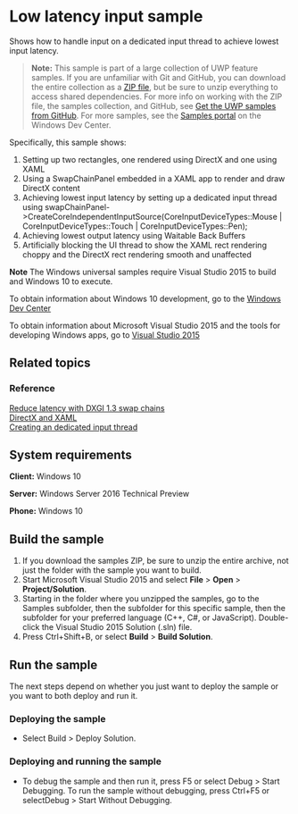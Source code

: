 <!---
  category: CustomUserInteractions Touch
  samplefwlink: http://go.microsoft.com/fwlink/p/?LinkId=620566
--->

# Low latency input sample

Shows how to handle input on a dedicated input thread to achieve lowest input latency. 

> **Note:** This sample is part of a large collection of UWP feature samples. 
> If you are unfamiliar with Git and GitHub, you can download the entire collection as a 
> [ZIP file](https://github.com/Microsoft/Windows-universal-samples/archive/master.zip), but be 
> sure to unzip everything to access shared dependencies. For more info on working with the ZIP file, 
> the samples collection, and GitHub, see [Get the UWP samples from GitHub](https://aka.ms/ovu2uq). 
> For more samples, see the [Samples portal](https://aka.ms/winsamples) on the Windows Dev Center. 

Specifically, this sample shows:

1. Setting up two rectangles, one rendered using DirectX and one using XAML
2. Using a SwapChainPanel embedded in a XAML app to render and draw DirectX content
3. Achieving lowest input latency by setting up a dedicated input thread using swapChainPanel->CreateCoreIndependentInputSource(CoreInputDeviceTypes::Mouse | CoreInputDeviceTypes::Touch | CoreInputDeviceTypes::Pen);
4. Achieving lowest output latency using Waitable Back Buffers
5. Artificially blocking the UI thread to show the XAML rect rendering choppy and the DirectX rect rendering smooth and unaffected

**Note** The Windows universal samples require Visual Studio 2015 to build and Windows 10 to execute.
 
To obtain information about Windows 10 development, go to the [Windows Dev Center](http://go.microsoft.com/fwlink/?LinkID=532421)

To obtain information about Microsoft Visual Studio 2015 and the tools for developing Windows apps, go to [Visual Studio 2015](http://go.microsoft.com/fwlink/?LinkID=532422)

## Related topics

### Reference

[Reduce latency with DXGI 1.3 swap chains](https://msdn.microsoft.com/library/windows/apps/mt210781)  
[DirectX and XAML](https://msdn.microsoft.com/library/windows/apps/hh825871.aspx)  
[Creating an dedicated input thread](https://msdn.microsoft.com/library/windows/apps/windows.ui.xaml.controls.swapchainpanel.createcoreindependentinputsource.aspx)  

## System requirements

**Client:** Windows 10

**Server:** Windows Server 2016 Technical Preview

**Phone:**  Windows 10

## Build the sample

1. If you download the samples ZIP, be sure to unzip the entire archive, not just the folder with the sample you want to build. 
2. Start Microsoft Visual Studio 2015 and select **File** \> **Open** \> **Project/Solution**.
3. Starting in the folder where you unzipped the samples, go to the Samples subfolder, then the subfolder for this specific sample, then the subfolder for your preferred language (C++, C#, or JavaScript). Double-click the Visual Studio 2015 Solution (.sln) file.
4. Press Ctrl+Shift+B, or select **Build** \> **Build Solution**.

## Run the sample

The next steps depend on whether you just want to deploy the sample or you want to both deploy and run it.

### Deploying the sample

- Select Build > Deploy Solution. 

### Deploying and running the sample

- To debug the sample and then run it, press F5 or select Debug >  Start Debugging. To run the sample without debugging, press Ctrl+F5 or selectDebug > Start Without Debugging. 
